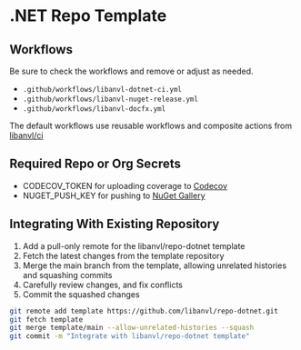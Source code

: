 # .NET Repo Template

## Workflows

Be sure to check the workflows and remove or adjust as needed.

* `.github/workflows/libanvl-dotnet-ci.yml`
* `.github/workflows/libanvl-nuget-release.yml`
* `.github/workflows/libanvl-docfx.yml`

The default workflows use reusable workflows and composite actions from [libanvl/ci](https://github.com/libanvl/ci/)

## Required Repo or Org Secrets

* CODECOV_TOKEN for uploading coverage to [Codecov](https://about.codecov.io/)
* NUGET_PUSH_KEY for pushing to [NuGet Gallery](https://www.nuget.org/)

## Integrating With Existing Repository

1. Add a pull-only remote for the libanvl/repo-dotnet template
2. Fetch the latest changes from the template repository
3. Merge the main branch from the template, allowing unrelated histories and squashing commits
4. Carefully review changes, and fix conflicts
4. Commit the squashed changes

```sh
git remote add template https://github.com/libanvl/repo-dotnet.git
git fetch template
git merge template/main --allow-unrelated-histories --squash
git commit -m "Integrate with libanvl/repo-dotnet template"
```
